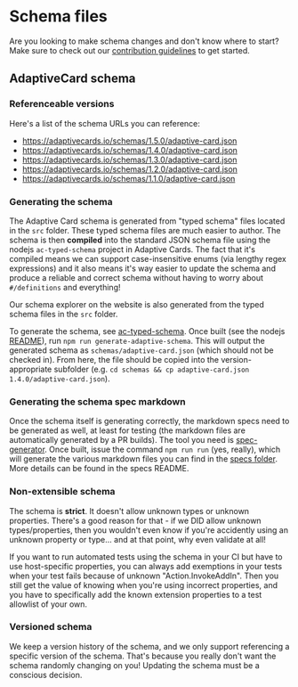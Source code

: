 # Schema files
Are you looking to make schema changes and don't know where to start? Make sure to check out our [contribution guidelines](https://github.com/Microsoft/AdaptiveCards/blob/main/.github/CONTRIBUTING.md) to get started.

## AdaptiveCard schema

### Referenceable versions

Here's a list of the schema URLs you can reference:

* https://adaptivecards.io/schemas/1.5.0/adaptive-card.json
* https://adaptivecards.io/schemas/1.4.0/adaptive-card.json
* https://adaptivecards.io/schemas/1.3.0/adaptive-card.json
* https://adaptivecards.io/schemas/1.2.0/adaptive-card.json
* https://adaptivecards.io/schemas/1.1.0/adaptive-card.json

### Generating the schema

The Adaptive Card schema is generated from "typed schema" files located in the `src` folder. These typed schema files are much easier to author. The schema is then **compiled** into the standard JSON schema file using the nodejs `ac-typed-schema` project in Adaptive Cards. The fact that it's compiled means we can support case-insensitive enums (via lengthy regex expressions) and it also means it's way easier to update the schema and produce a reliable and correct schema without having to worry about `#/definitions` and everything!

Our schema explorer on the website is also generated from the typed schema files in the `src` folder.

To generate the schema, see [ac-typed-schema](../source/nodejs/ac-typed-schema). Once built (see the nodejs [README](../source/nodejs/README.md)), run `npm run generate-adaptive-schema`. This will output the generated schema as `schemas/adaptive-card.json` (which should not be checked in). From here, the file should be copied into the version-appropriate subfolder (e.g. `cd schemas && cp adaptive-card.json 1.4.0/adaptive-card.json`).

### Generating the schema spec markdown

Once the schema itself is generating correctly, the markdown specs need to be generated as well, at least for testing (the markdown files are automatically generated by a PR builds). The tool you need is [spec-generator](../source/nodejs/spec-generator). Once built, issue the command `npm run run` (yes, really), which will generate the various markdown files you can find in the [specs folder](../specs). More details can be found in the specs README.

### Non-extensible schema

The schema is **strict**. It doesn't allow unknown types or unknown properties. There's a good reason for that - if we DID allow unknown types/properties, then you wouldn't even know if you're accidently using an unknown property or type... and at that point, why even validate at all!

If you want to run automated tests using the schema in your CI but have to use host-specific properties, you can always add exemptions in your tests when your test fails because of unknown "Action.InvokeAddIn". Then you still get the value of knowing when you're using incorrect properties, and you have to specifically add the known extension properties to a test allowlist of your own.

### Versioned schema

We keep a version history of the schema, and we only support referencing a specific version of the schema. That's because you really don't want the schema randomly changing on you! Updating the schema must be a conscious decision.
